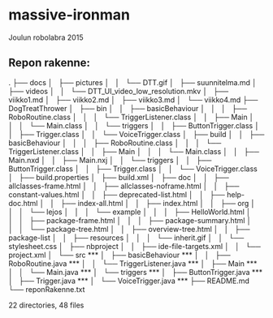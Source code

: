 # massive-ironman
Joulun robolabra 2015

## Repon rakenne:
.
├── docs
│   ├── pictures
│   │   └── DTT.gif
│   ├── suunnitelma.md
│   ├── videos
│   │   └── DTT_UI_video_low_resolution.mkv
│   ├── viikko1.md
│   ├── viikko2.md
│   ├── viikko3.md
│   └── viikko4.md
├── DogTreatThrower
│   ├── bin
│   │   ├── basicBehaviour
│   │   │   ├── RoboRoutine.class
│   │   │   └── TriggerListener.class
│   │   ├── Main
│   │   │   └── Main.class
│   │   └── triggers
│   │       ├── ButtonTrigger.class
│   │       ├── Trigger.class
│   │       └── VoiceTrigger.class
│   ├── build 
│   │   ├── basicBehaviour
│   │   │   ├── RoboRoutine.class
│   │   │   └── TriggerListener.class
│   │   ├── Main
│   │   │   └── Main.class
│   │   ├── Main.nxd
│   │   ├── Main.nxj
│   │   └── triggers
│   │       ├── ButtonTrigger.class
│   │       ├── Trigger.class
│   │       └── VoiceTrigger.class
│   ├── build.properties
│   ├── build.xml
│   ├── doc
│   │   ├── allclasses-frame.html
│   │   ├── allclasses-noframe.html
│   │   ├── constant-values.html
│   │   ├── deprecated-list.html
│   │   ├── help-doc.html
│   │   ├── index-all.html
│   │   ├── index.html
│   │   ├── org
│   │   │   └── lejos
│   │   │       └── example
│   │   │           ├── HelloWorld.html
│   │   │           ├── package-frame.html
│   │   │           ├── package-summary.html
│   │   │           └── package-tree.html
│   │   ├── overview-tree.html
│   │   ├── package-list
│   │   ├── resources
│   │   │   └── inherit.gif
│   │   └── stylesheet.css
│   ├── nbproject
│   │   ├── ide-file-targets.xml
│   │   └── project.xml
│   └── src				***
│       ├── basicBehaviour		***
│       │   ├── RoboRoutine.java	***
│       │   └── TriggerListener.java	***
│       ├── Main			***
│       │   └── Main.java		***
│       └── triggers			***
│           ├── ButtonTrigger.java	***
│           ├── Trigger.java		***
│           └── VoiceTrigger.java	***
├── README.md
└── reponRakenne.txt

22 directories, 48 files
